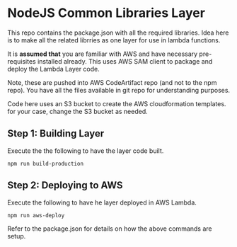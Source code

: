 # NodeJS Common Libraries Layer
This repo contains the package.json with all the required libraries. Idea here
is to make all the related librries as one layer for use in lambda functions.

It is **assumed that** you are familiar with AWS and have necessary pre-requisites installed already. This uses AWS SAM client to package and deploy the Lambda Layer code.


Note, these are pushed into AWS CodeArtifact repo (and not to the npm repo).
You have all the files available in git repo for understanding purposes.

Code here uses an S3 bucket to create the AWS cloudformation templates. for your case, change the
S3 bucket as needed. 

## Step 1: Building Layer 

Execute the the following to have the layer code built.

    npm run build-production

## Step 2: Deploying to AWS

Execute the following to have he layer deployed in AWS Lambda.

    npm run aws-deploy

Refer to the package.json for details on how the above commands are setup. 